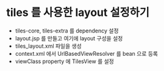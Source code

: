 # tiles 를 사용한 layout 설정하기
* tiles-core, tiles-extra 를 dependency 설정
* layout.jsp 를 만들고 여기에 layout 구성을 설정
* tiles_layout.xml 파일을 생성
* context.xml 에서 UrlBasedViewResolver 를 bean 으로 등록
* viewClass property 에 TilesView 를 설정